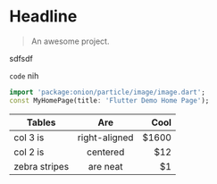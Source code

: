 # Headline

> An awesome project.

sdfsdf

`code`  nih


```dart
import 'package:onion/particle/image/image.dart';
const MyHomePage(title: 'Flutter Demo Home Page');
```
| Tables        | Are           | Cool  |
| ------------- |:-------------:| -----:|
| col 3 is      | right-aligned | $1600 |
| col 2 is      | centered      |   $12 |
| zebra stripes | are neat      |    $1 |